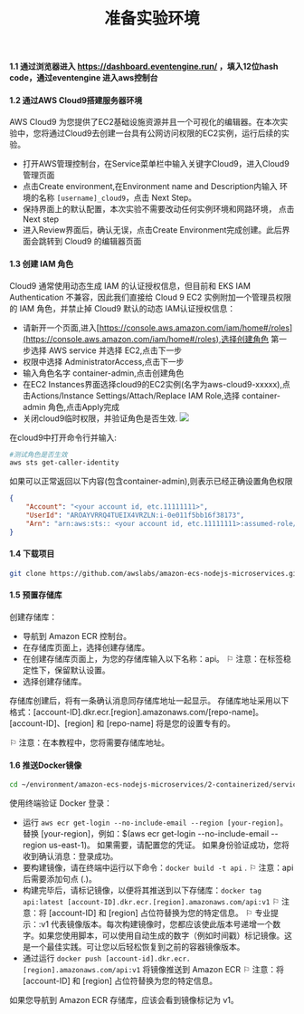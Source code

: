 ﻿---
title: "准备实验环境"
chapter: false
weight: 12
---

#### 1.1 通过浏览器进入 https://dashboard.eventengine.run/ ，填入12位hash code，通过eventengine 进入aws控制台


#### 1.2 通过AWS Cloud9搭建服务器环境
AWS Cloud9 为您提供了EC2基础设施资源并且一个可视化的编辑器。在本次实验中，您将通过Cloud9去创建一台具有公网访问权限的EC2实例，运行后续的实验。
- 打开AWS管理控制台，在Service菜单栏中输入关键字Cloud9，进入Cloud9 管理页面
- 点击Create environment,在Environment name and Description内输入 环境的名称 `[username]_cloud9`，点击 Next Step。
- 保持界面上的默认配置，本次实验不需要改动任何实例环境和网路环境， 点击 Next step
- 进入Review界面后，确认无误，点击Create Environment完成创建。此后界面会跳转到 Cloud9 的编辑器页面


#### 1.3 创建 IAM 角色
Cloud9 通常使用动态生成 IAM 的认证授权信息，但目前和 EKS IAM Authentication 不兼容，因此我们直接给 Cloud 9 EC2 实例附加一个管理员权限的 IAM 角色，并禁止掉 Cloud9 默认的动态 IAM认证授权信息：
- 请新开一个页面,进入[https://console.aws.amazon.com/iam/home#/roles](https://console.aws.amazon.com/iam/home#/roles),选择创建角色 第一步选择 AWS service 并选择 EC2,点击下一步
- 权限中选择 AdministratorAccess,点击下一步
- 输入角色名字 container-admin,点击创建角色
- 在EC2 Instances界面选择cloud9的EC2实例(名字为aws-cloud9-xxxxx),点击Actions/Instance Settings/Attach/Replace IAM Role,选择 container-admin 角色,点击Apply完成
- 关闭cloud9临时权限，并验证角色是否生效.
![](/images/cloud9.png)

在cloud9中打开命令行并输入:

```bash
#测试角色是否生效
aws sts get-caller-identity
```
如果可以正常返回以下内容(包含container-admin),则表示已经正确设置角色权限
```json
{
    "Account": "<your account id, etc.11111111>",
    "UserId": "AROAYVRRQ4TUEIX4VRZLN:i-0e011f5bb16f38173",
    "Arn": "arn:aws:sts:: <your account id, etc.11111111>:assumed-role/container-admin/i-0e011f5bb16f38173"
}
```


#### 1.4 下载项目

```bash
git clone https://github.com/awslabs/amazon-ecs-nodejs-microservices.git
```


#### 1.5 预置存储库

创建存储库：

   - 导航到 Amazon ECR 控制台。
   - 在存储库页面上，选择创建存储库。
   - 在创建存储库页面上，为您的存储库输入以下名称：api。
    ⚐ 注意：在标签稳定性下，保留默认设置。
   - 选择创建存储库。

存储库创建后，将有一条确认消息同存储库地址一起显示。 存储库地址采用以下格式：[account-ID].dkr.ecr.[region].amazonaws.com/[repo-name]。[account-ID]、[region] 和 [repo-name] 将是您的设置专有的。

⚐ 注意：在本教程中，您将需要存储库地址。


#### 1.6 推送Docker镜像

```bash
cd ~/environment/amazon-ecs-nodejs-microservices/2-containerized/services/api
```

使用终端验证 Docker 登录：

- 运行 `aws ecr get-login --no-include-email --region [your-region]`。替换 [your-region]，例如：$(aws ecr get-login --no-include-email --region us-east-1)。 如果需要，请配置您的凭证。
如果身份验证成功，您将收到确认消息：登录成功。
- 要构建镜像，请在终端中运行以下命令：`docker build -t api` .
⚐ 注意：api 后需要添加句点 (.)。
- 构建完毕后，请标记镜像，以便将其推送到以下存储库：`docker tag api:latest [account-ID].dkr.ecr.[region].amazonaws.com/api:v1`
⚐ 注意：将 [account-ID] 和 [region] 占位符替换为您的特定信息。
⚐ 专业提示：:v1 代表镜像版本。每次构建镜像时，您都应该使此版本号递增一个数字。如果您使用脚本，可以使用自动生成的数字（例如时间戳）标记镜像。这是一个最佳实践。可让您以后轻松恢复到之前的容器镜像版本。
- 通过运行 `docker push [account-id].dkr.ecr.[region].amazonaws.com/api:v1` 将镜像推送到 Amazon ECR
⚐ 注意：将 [account-ID] 和 [region] 占位符替换为您的特定信息。

如果您导航到 Amazon ECR 存储库，应该会看到镜像标记为 v1。
